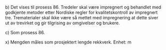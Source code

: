b) Det vises til prosess 86. Tredeler skal være impregnert og behandlet med godkjente metoder etter Nordiske regler for kvalitetskontroll av impregnert tre. Trematerialer skal ikke være så mettet med impregnering at dette siver ut av trevirket og gir tilgrising av omgivelser og brukere.

c) Som prosess 86.

x) Mengden måles som prosjektert lengde rekkverk. Enhet: m

